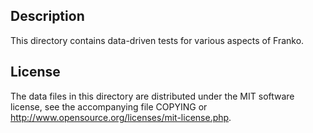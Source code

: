 Description
------------

This directory contains data-driven tests for various aspects of Franko.

License
--------

The data files in this directory are distributed under the MIT software
license, see the accompanying file COPYING or
http://www.opensource.org/licenses/mit-license.php.

